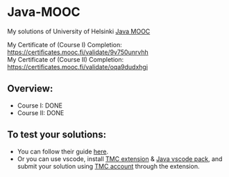 # Java-MOOC
My solutions of University of Helsinki [Java MOOC](https://java-programming.mooc.fi/)

My Certificate of (Course I) Completion: https://certificates.mooc.fi/validate/9v750unrvhh <br/>
My Certificate of (Course II) Completion: https://certificates.mooc.fi/validate/oqa9dudxhgi


## Overview:
- Course I: DONE
- Course II: DONE  


## To test your solutions:
- You can follow their guide [here](https://www.mooc.fi/en/installation/netbeans/). 
- Or you can use vscode, install [TMC extension](https://marketplace.visualstudio.com/items?itemName=moocfi.test-my-code) & [Java vscode pack](https://marketplace.visualstudio.com/items?itemName=vscjava.vscode-java-pack), and submit your solution using [TMC account](https://tmc.mooc.fi/) through the extension. 
